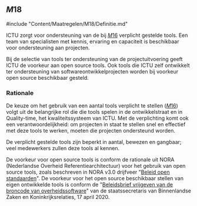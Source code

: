 ## $M18$

#include "Content/Maatregelen/M18/Definitie.md"

ICTU zorgt voor ondersteuning van de bij [$M16$](#m16) verplicht gestelde tools. Een team van specialisten met kennis, ervaring en capaciteit is beschikbaar voor ondersteuning aan projecten.

Bij de selectie van tools ter ondersteuning van de projectuitvoering geeft ICTU de voorkeur aan open source tools. Ook tools die ICTU zelf ontwikkelt ter ondersteuning van softwareontwikkelprojecten worden bij voorkeur open source beschikbaar gesteld.

### Rationale

De keuze om het gebruik van een aantal tools verplicht te stellen ([$M16$](#m16)) volgt uit de belangrijke rol die die tools spelen in de ontwikkelstraat en in Quality-time, het kwaliteitssysteem van ICTU. Met de verplichting komt ook een verantwoordelijkheid: om projecten in staat te stellen snel en effectief met deze tools te werken, moeten die projecten ondersteund worden.

De verplicht gestelde tools zijn beperkt in aantal, bewezen en gangbaar; veel medewerkers zullen deze tools al kennen.

De voorkeur voor open source tools is conform de rationale uit NORA (Nederlandse Overheid Referentiearchitectuur) voor het gebruik van open source tools, zoals beschreven in NORA v3.0 drijfveer "[Beleid open standaarden](https://www.noraonline.nl/wiki/Beleid_open_standaarden)". De voorkeur voor het open source beschikbaar stellen van eigen ontwikkelde tools is conform de "[Beleidsbrief vrijgeven van de broncode van overheidssoftware](https://www.rijksoverheid.nl/documenten/kamerstukken/2020/04/17/kamerbrief-inzake-vrijgeven-broncode-overheidssoftware)" van de staatssecretaris van Binnenlandse Zaken en Koninkrijksrelaties, 17 april 2020.
